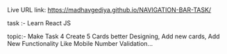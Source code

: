 Live URL link:
https://madhavgediya.github.io/NAVIGATION-BAR-TASK/

task :- Learn React JS

topic:-
            Make Task 4
                Create 5 Cards better Designing, 
                Add new cards, 
                Add New Functionality Like Mobile Number Validation... 
